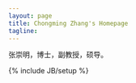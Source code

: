 ```yaml
---
layout: page
title: Chongming Zhang's Homepage
tagline: 
---
```

张崇明，博士，副教授，硕导。

{% include JB/setup %}




